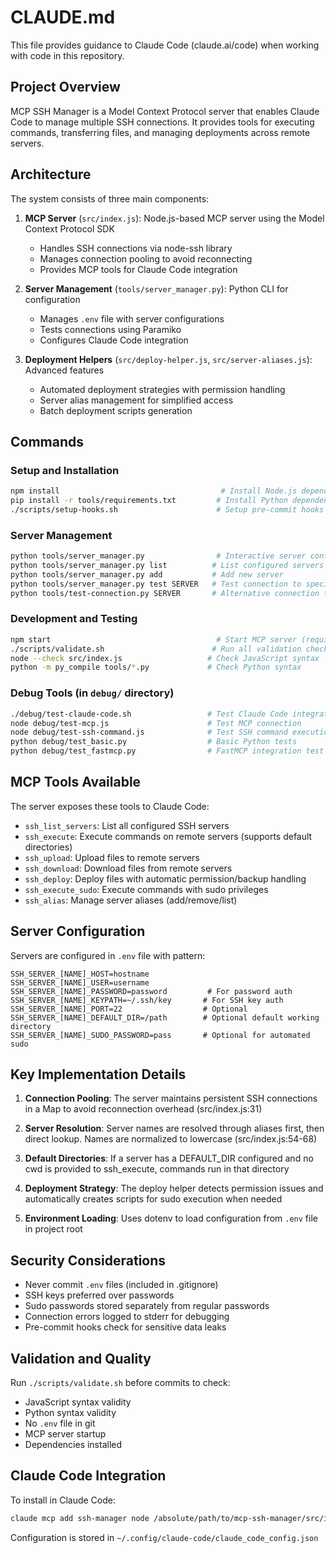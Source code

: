 # CLAUDE.md

This file provides guidance to Claude Code (claude.ai/code) when working with code in this repository.

## Project Overview

MCP SSH Manager is a Model Context Protocol server that enables Claude Code to manage multiple SSH connections. It provides tools for executing commands, transferring files, and managing deployments across remote servers.

## Architecture

The system consists of three main components:

1. **MCP Server** (`src/index.js`): Node.js-based MCP server using the Model Context Protocol SDK
   - Handles SSH connections via node-ssh library
   - Manages connection pooling to avoid reconnecting
   - Provides MCP tools for Claude Code integration

2. **Server Management** (`tools/server_manager.py`): Python CLI for configuration
   - Manages `.env` file with server configurations
   - Tests connections using Paramiko
   - Configures Claude Code integration

3. **Deployment Helpers** (`src/deploy-helper.js`, `src/server-aliases.js`): Advanced features
   - Automated deployment strategies with permission handling
   - Server alias management for simplified access
   - Batch deployment scripts generation

## Commands

### Setup and Installation
```bash
npm install                                    # Install Node.js dependencies
pip install -r tools/requirements.txt         # Install Python dependencies
./scripts/setup-hooks.sh                      # Setup pre-commit hooks for development
```

### Server Management
```bash
python tools/server_manager.py                # Interactive server configuration
python tools/server_manager.py list          # List configured servers
python tools/server_manager.py add           # Add new server
python tools/server_manager.py test SERVER   # Test connection to specific server
python tools/test-connection.py SERVER       # Alternative connection test
```

### Development and Testing
```bash
npm start                                     # Start MCP server (requires stdin)
./scripts/validate.sh                        # Run all validation checks
node --check src/index.js                   # Check JavaScript syntax
python -m py_compile tools/*.py             # Check Python syntax
```

### Debug Tools (in `debug/` directory)
```bash
./debug/test-claude-code.sh                 # Test Claude Code integration
node debug/test-mcp.js                      # Test MCP connection
node debug/test-ssh-command.js              # Test SSH command execution
python debug/test_basic.py                  # Basic Python tests
python debug/test_fastmcp.py                # FastMCP integration test
```

## MCP Tools Available

The server exposes these tools to Claude Code:

- `ssh_list_servers`: List all configured SSH servers
- `ssh_execute`: Execute commands on remote servers (supports default directories)
- `ssh_upload`: Upload files to remote servers
- `ssh_download`: Download files from remote servers
- `ssh_deploy`: Deploy files with automatic permission/backup handling
- `ssh_execute_sudo`: Execute commands with sudo privileges
- `ssh_alias`: Manage server aliases (add/remove/list)

## Server Configuration

Servers are configured in `.env` file with pattern:
```
SSH_SERVER_[NAME]_HOST=hostname
SSH_SERVER_[NAME]_USER=username
SSH_SERVER_[NAME]_PASSWORD=password         # For password auth
SSH_SERVER_[NAME]_KEYPATH=~/.ssh/key       # For SSH key auth
SSH_SERVER_[NAME]_PORT=22                  # Optional
SSH_SERVER_[NAME]_DEFAULT_DIR=/path        # Optional default working directory
SSH_SERVER_[NAME]_SUDO_PASSWORD=pass       # Optional for automated sudo
```

## Key Implementation Details

1. **Connection Pooling**: The server maintains persistent SSH connections in a Map to avoid reconnection overhead (src/index.js:31)

2. **Server Resolution**: Server names are resolved through aliases first, then direct lookup. Names are normalized to lowercase (src/index.js:54-68)

3. **Default Directories**: If a server has a DEFAULT_DIR configured and no cwd is provided to ssh_execute, commands run in that directory

4. **Deployment Strategy**: The deploy helper detects permission issues and automatically creates scripts for sudo execution when needed

5. **Environment Loading**: Uses dotenv to load configuration from `.env` file in project root

## Security Considerations

- Never commit `.env` files (included in .gitignore)
- SSH keys preferred over passwords
- Sudo passwords stored separately from regular passwords
- Connection errors logged to stderr for debugging
- Pre-commit hooks check for sensitive data leaks

## Validation and Quality

Run `./scripts/validate.sh` before commits to check:
- JavaScript syntax validity
- Python syntax validity
- No `.env` file in git
- MCP server startup
- Dependencies installed

## Claude Code Integration

To install in Claude Code:
```bash
claude mcp add ssh-manager node /absolute/path/to/mcp-ssh-manager/src/index.js
```

Configuration is stored in `~/.config/claude-code/claude_code_config.json`